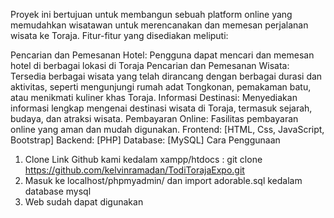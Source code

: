 Proyek ini bertujuan untuk membangun sebuah platform online yang memudahkan wisatawan untuk merencanakan dan memesan perjalanan wisata ke Toraja. Fitur-fitur yang disediakan meliputi:

Pencarian dan Pemesanan Hotel: Pengguna dapat mencari dan memesan hotel di berbagai lokasi di Toraja
Pencarian dan Pemesanan Wisata: Tersedia berbagai wisata yang telah dirancang dengan berbagai durasi dan aktivitas, seperti mengunjungi rumah adat Tongkonan, pemakaman batu, atau menikmati kuliner khas Toraja.
Informasi Destinasi: Menyediakan informasi lengkap mengenai destinasi wisata di Toraja, termasuk sejarah, budaya, dan atraksi wisata.
Pembayaran Online: Fasilitas pembayaran online yang aman dan mudah digunakan.
Frontend: [HTML, Css, JavaScript, Bootstrap]
Backend: [PHP]
Database: [MySQL]
Cara Penggunaan

1. Clone Link Github kami kedalam xampp/htdocs : git clone https://github.com/kelvinramadan/TodiTorajaExpo.git
2. Masuk ke localhost/phpmyadmin/ dan import adorable.sql kedalam database mysql
3. Web sudah dapat digunakan
